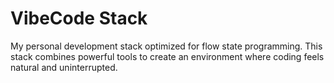 # VibeCode Stack

My personal development stack optimized for flow state programming. This stack combines powerful tools to create an environment where coding feels natural and uninterrupted.

